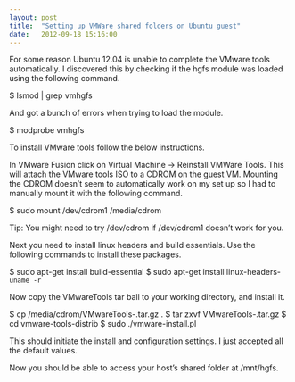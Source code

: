 ```yaml
---
layout: post
title:  "Setting up VMWare shared folders on Ubuntu guest"
date:   2012-09-18 15:16:00
---
```


For some reason Ubuntu 12.04 is unable to complete the VMware tools automatically. I discovered this by checking if the hgfs module was loaded using the following command.


$ lsmod | grep vmhgfs

And got a bunch of errors when trying to load the module.


$ modprobe vmhgfs

To install VMware tools follow the below instructions.

In VMware Fusion click on Virtual Machine -> Reinstall VMWare Tools. This will attach the VMware tools ISO to a CDROM on the guest VM. Mounting the CDROM doesn’t seem to automatically work on my set up so I had to manually mount it with the following command.


$ sudo mount /dev/cdrom1 /media/cdrom

Tip: You might need to try /dev/cdrom if /dev/cdrom1 doesn’t work for you.

Next you need to install linux headers and build essentials. Use the following commands to install these packages.


$ sudo apt-get install build-essential
$ sudo apt-get install linux-headers-`uname -r`

Now copy the VMwareTools tar ball to your working directory, and install it.


$ cp /media/cdrom/VMwareTools-.tar.gz .
$ tar zxvf VMwareTools-.tar.gz
$ cd vmware-tools-distrib
$ sudo ./vmware-install.pl

This should initiate the install and configuration settings. I just accepted all the default values.

Now you should be able to access your host’s shared folder at /mnt/hgfs.

